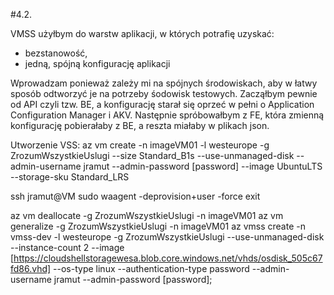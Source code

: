 #4.2.

VMSS użyłbym do warstw aplikacji, w których potrafię uzyskać:
- bezstanowość,
- jedną, spójną konfigurację aplikacji

Wprowadzam ponieważ zależy mi na spójnych środowiskach, aby w łatwy sposób odtworzyć je na potrzeby śodowisk testowych.
Zacząłbym pewnie od API czyli tzw. BE, a konfigurację starał się oprzeć w pełni o Application Configuration Manager i AKV.
Następnie spróbowałbym z FE, która zmienną konfigurację pobierałaby z BE, a reszta miałaby w plikach json.


Utworzenie VSS:
az vm create -n imageVM01 -l westeurope -g ZrozumWszystkieUslugi --size Standard_B1s --use-unmanaged-disk --admin-username jramut --admin-password [password] --image UbuntuLTS --storage-sku Standard_LRS

ssh jramut@VM
sudo waagent -deprovision+user -force
exit

az vm deallocate -g ZrozumWszystkieUslugi -n imageVM01
az vm generalize -g ZrozumWszystkieUslugi -n imageVM01
az vmss create -n vmss-dev -l westeurope -g ZrozumWszystkieUslugi --use-unmanaged-disk --instance-count 2 --image [https://cloudshellstoragewesa.blob.core.windows.net/vhds/osdisk_505c67fd86.vhd] --os-type linux --authentication-type password --admin-username jramut --admin-password [password];
